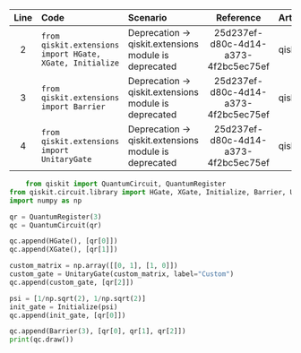 | Line | Code | Scenario | Reference | Artifact | Refactoring |
| :--: | :--- | :------- | :--------:| :------- | :---------- |
| 2 | `from qiskit.extensions import HGate, XGate, Initialize` | Deprecation -> qiskit.extensions module is deprecated | 25d237ef-d80c-4d14-a373-4f2bc5ec75ef | qiskit.extensions | `from qiskit.circuit.library import HGate, XGate, Initialize` |
| 3 | `from qiskit.extensions import Barrier` | Deprecation -> qiskit.extensions module is deprecated | 25d237ef-d80c-4d14-a373-4f2bc5ec75ef | qiskit.extensions | `from qiskit.circuit.library import Barrier` |
| 4 | `from qiskit.extensions import UnitaryGate` | Deprecation -> qiskit.extensions module is deprecated | 25d237ef-d80c-4d14-a373-4f2bc5ec75ef | qiskit.extensions | `from qiskit.circuit.library import UnitaryGate` |

```python
    from qiskit import QuantumCircuit, QuantumRegister
from qiskit.circuit.library import HGate, XGate, Initialize, Barrier, UnitaryGate
import numpy as np

qr = QuantumRegister(3)
qc = QuantumCircuit(qr)

qc.append(HGate(), [qr[0]])
qc.append(XGate(), [qr[1]])

custom_matrix = np.array([[0, 1], [1, 0]])
custom_gate = UnitaryGate(custom_matrix, label="Custom")
qc.append(custom_gate, [qr[2]])

psi = [1/np.sqrt(2), 1/np.sqrt(2)]
init_gate = Initialize(psi)
qc.append(init_gate, [qr[0]])

qc.append(Barrier(3), [qr[0], qr[1], qr[2]])
print(qc.draw())
```